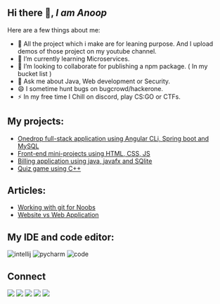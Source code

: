 ## Hi there 👋, *I am Anoop*

Here are a few things about me:

- 🔭 All the project which i make are for leaning purpose. And I upload demos of those project on my youtube channel.
- 🌱 I’m currently learning Microservices.
- 👯 I’m looking to collaborate for publishing a npm package. ( In my bucket list )
- 💬 Ask me about Java, Web development or Security.
- 😄 I sometime hunt bugs on bugcrowd/hackerone.
- ⚡ In my free time I Chill on discord, play CS:GO or CTFs.

## My projects:
 - [Onedrop full-stack application using Angular CLi, Spring boot and MySQL](https://github.com/aps08/onedrop)
 - [Front-end mini-projects using HTML, CSS, JS](https://github.com/aps08/web-development)
 - [Billing application using java, javafx and SQlite](https://github.com/aps08/java-Billing-application)
 - [Quiz game using C++](https://github.com/aps08/quiz-game)


## Articles:

 - [Working with git for Noobs](https://aps08.medium.com/working-with-git-for-noobs-fe07222deca7)
 - [Website vs Web Application](https://aps08.medium.com/website-vs-web-application-975151803f78)
 
 
 ## My IDE and code editor:
  ![intellij](https://img.shields.io/badge/IntelliJIDEA-000000.svg?style=for-the-badge&logo=intellij-idea&logoColor=white)
  ![pycharm](https://img.shields.io/badge/pycharm-143?style=for-the-badge&logo=pycharm&logoColor=black&color=black&labelColor=green)
  ![code](	https://img.shields.io/badge/Visual_Studio_Code-0078D4?style=for-the-badge&logo=visual%20studio%20code&logoColor=white)
 
 ## Connect
<p>
 
 [![](https://img.shields.io/badge/Twitter-1DA1F2?style=for-the-badge&logo=twitter&logoColor=white)](https://twitter.com/aps08__)
 [![](https://img.shields.io/badge/Medium-12100E?style=for-the-badge&logo=medium&logoColor=white)](https://medium.com/@aps08)
 [![](https://img.shields.io/badge/LinkedIn-0077B5?style=for-the-badge&logo=linkedin&logoColor=white)](https://www.linkedin.com/in/aps08)
 [![](https://img.shields.io/badge/YouTube-FF0000?style=for-the-badge&logo=youtube&logoColor=white)](https://www.youtube.com/channel/UCu_vHY1svvi8mRjccSpSfbw)
 [![](https://img.shields.io/badge/GitHub-100000?style=for-the-badge&logo=github&logoColor=white)](https://github.com/aps08)
</p>
